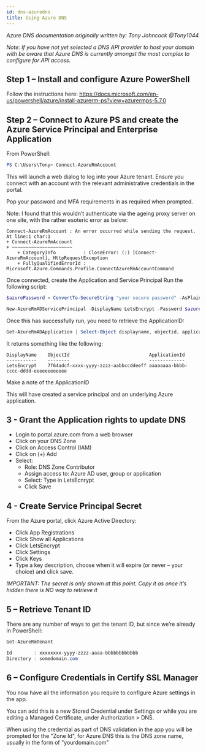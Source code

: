 ```yaml
---
id: dns-azuredns
title: Using Azure DNS
---
```


*Azure DNS documentation originally written by: Tony Johncock @Tony1044*

*Note: If you have not yet selected a DNS API provider to host your domain with be aware that Azure DNS is currently amongst the most complex to configure for API access.*

## Step 1 – Install and configure Azure PowerShell

Follow the instructions here: https://docs.microsoft.com/en-us/powershell/azure/install-azurerm-ps?view=azurermps-5.7.0

## Step 2 – Connect to Azure PS and create the Azure Service Principal and Enterprise Application
From PowerShell:

```powershell
PS C:\Users\Tony> Connect-AzureRmAccount
```

This will launch a web dialog to log into your Azure tenant. Ensure you connect with an account with the relevant administrative credentials in the portal.

Pop your password and MFA requirements in as required when prompted.

Note: I found that this wouldn’t authenticate via the ageing proxy server on one site, with the rather esoteric error as below:

```
Connect-AzureRmAccount : An error occurred while sending the request.
At line:1 char:1
+ Connect-AzureRmAccount
+ ~~~~~~~~~~~~~~~~~~~~~~
    + CategoryInfo          : CloseError: (:) [Connect-AzureRmAccount], HttpRequestException
    + FullyQualifiedErrorId : Microsoft.Azure.Commands.Profile.ConnectAzureRmAccountCommand
```

Once connected, create the Application and Service Principal
Run the following script:

```powershell
$azurePassword = ConvertTo-SecureString "your secure password" -AsPlainText -Force

New-AzureRmADServicePrincipal -DisplayName LetsEncrypt -Password $azurePassword
```

Once this has successfully run, you need to retrieve the ApplicationID:

```powershell
Get-AzureRmADApplication | Select-Object displayname, objectid, applicationid
```

It returns something like the following:

```
DisplayName    ObjectId                             ApplicationId                       
-----------    --------                             -------------                       
LetsEncrypt    7f64adcf-xxxx-yyyy-zzzz-aabbccddeeff aaaaaaaa-bbbb-cccc-dddd-eeeeeeeeeeee
```

Make a note of the ApplicationID

This will have created a service principal and an underlying Azure application.

## 3 - Grant the Application rights to update DNS
- Login to portal.azure.com from a web browser
- Click on your DNS Zone
- Click on Access Control (IAM)
- Click on (+) Add
- Select:
    - Role: DNS Zone Contributor
    - Assign access to: Azure AD user, group or application
    - Select: Type in LetsEcnrypt
    - Click Save

## 4 - Create Service Principal Secret

From the Azure portal, click Azure Active Directory:

- Click App Registrations
- Click Show all Applications
- Click LetsEncrypt
- Click Settings
- Click Keys
- Type a key description, choose when it will expire (or never – your choice) and click save.

*IMPORTANT: The secret is only shown at this point. Copy it as once it’s hidden there is NO way to retrieve it*

## 5 – Retrieve Tenant ID
There are any number of ways to get the tenant ID, but since we’re already in PowerShell:

```powershell
Get-AzureRmTenant

Id        : xxxxxxxx-yyyy-zzzz-aaaa-bbbbbbbbbbbb
Directory : somedomain.com
```
 
## 6 – Configure Credentials in Certify SSL Manager

You now have all the information you require to configure Azure settings in the app. 

You can add this is a new Stored Credential under Settings or while you are editing a Managed Certificate, under Authorization > DNS. 

When using the credential as part of DNS validation in the app you will be prompted for the "Zone Id", for Azure DNS this is the DNS zone name, usually in the form of "yourdomain.com"
